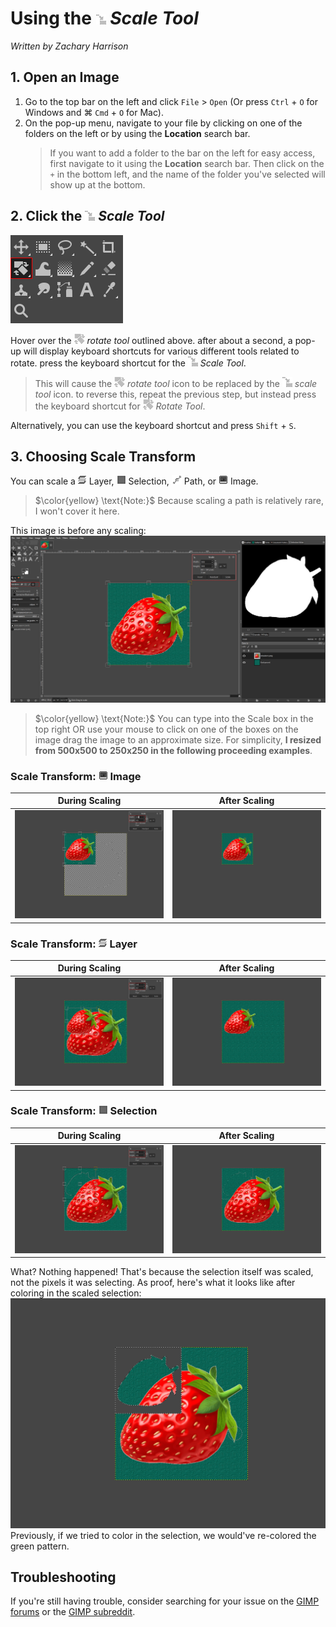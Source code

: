 # Using the ![ScaleTool.png](../images/ScaleTool.png) *Scale Tool*
*Written by Zachary Harrison*


## 1. Open an Image

1. Go to the top bar on the left and click `File` > `Open` (Or press `Ctrl` + `O` for Windows and ⌘ `Cmd` + `O` for Mac). 
2. On the pop-up menu, navigate to your file by clicking on one of the folders on the left or by using the **Location** search bar.
    > If you want to add a folder to the bar on the left for easy access, first navigate to it using the **Location** search bar. Then click on the `+` in the bottom left, and the name of the folder you've selected will show up at the bottom.


## 2. Click the ![ScaleTool.png](../images/ScaleTool.png) *Scale Tool*

![FindingScaleTool.png](../images/FindingScaleTool.png)

Hover over the ![RotateTool.png](../images/RotateTool.png) *rotate tool* outlined above. after about a second, a pop-up will display keyboard shortcuts for various different tools related to rotate. press the keyboard shortcut for the ![ScaleTool.png](../images/ScaleTool.png) *Scale Tool*.
> This will cause the ![RotateTool.png](../images/RotateTool.png) *rotate tool* icon to be replaced by the ![ScaleTool.png](../images/ScaleTool.png) *scale tool* icon. to reverse this, repeat the previous step, but instead press the keyboard shortcut for ![RotateTool.png](../images/RotateTool.png) *Rotate Tool*.

Alternatively, you can use the keyboard shortcut and press `Shift` + `S`.


## 3. Choosing Scale Transform

You can scale a ![TransformLayer.png](../images/TransformLayer.png) Layer, ![TransformSelection.png](../images/TransformSelection.png) Selection, ![TransformPath.png](../images/TransformPath.png) Path, or ![TransformImage.png](../images/TransformImage.png) Image. 
> $\color{yellow} \text{Note:}$ Because scaling a path is relatively rare, I won't cover it here. 

This image is before any scaling:
<br /> ![ScaleToolBeforeScaling.png](../images/ScaleToolBeforeScaling.png)

> $\color{yellow} \text{Note:}$ You can type into the Scale box in the top right OR use your mouse to click on one of the boxes on the image drag the image to an approximate size. For simplicity, **I resized from 500x500 to 250x250 in the following proceeding examples**.


### Scale Transform: ![TransformImage.png](../images/TransformImage.png) **Image**

| During Scaling | After Scaling |
|:---:|:---:|
| ![ScaleToolDuringScalingImage.png](../images/ScaleToolDuringScalingImage.png) | ![ScaleToolAfterScalingImage.png](../images/ScaleToolAfterScalingImage.png) |


### Scale Transform: ![TransformLayer.png](../images/TransformLayer.png) **Layer**

| During Scaling | After Scaling |
|:---:|:---:|
| ![ScaleToolDuringScalingLayer.png](../images/ScaleToolDuringScalingLayer.png) | ![ScaleToolAfterScalingLayer.png](../images/ScaleToolAfterScalingLayer.png) |


### Scale Transform: ![TransformSelection.png](../images/TransformSelection.png) **Selection**

| During Scaling | After Scaling |
|:---:|:---:|
| ![ScaleToolDuringScalingSelection.png](../images/ScaleToolDuringScalingSelection.png) | ![ScaleToolAfterScalingSelection.png](../images/ScaleToolAfterScalingSelection.png) |

What? Nothing happened! That's because the selection itself was scaled, not the pixels it was selecting. As proof, here's what it looks like after coloring in the scaled selection:
<br /> ![ScaleToolProof.png](../images/ScaleToolProof.png)
<br /> Previously, if we tried to color in the selection, we would've re-colored the green pattern.


## Troubleshooting

If you're still having trouble, consider searching for your issue on the [GIMP forums](https://www.gimp-forum.net/) or the [GIMP subreddit](https://www.reddit.com/r/GIMP/).